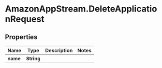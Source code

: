 # AmazonAppStream.DeleteApplicationRequest

## Properties

Name | Type | Description | Notes
------------ | ------------- | ------------- | -------------
**name** | **String** |  | 


